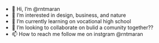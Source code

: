 - 👋 Hi, I’m @rntmaran
- 👀 I’m interested in design, business, and nature
- 🌱 I’m currently learning on vocational high school
- 💞️ I’m looking to collaborate on bulid a comunity together??
- 📫 How to reach me follow me on instgram @rntmaran

<!---
rntmaran/rntmaran is a ✨ special ✨ repository because its `README.md` (this file) appears on your GitHub profile.
You can click the Preview link to take a look at your changes.
--->

